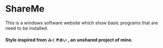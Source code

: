 # ShareMe
This is a windows software website which show basic programs that are need to be installed.
#### Style inspired from `みくぞあい` , an unshared project of mine.
